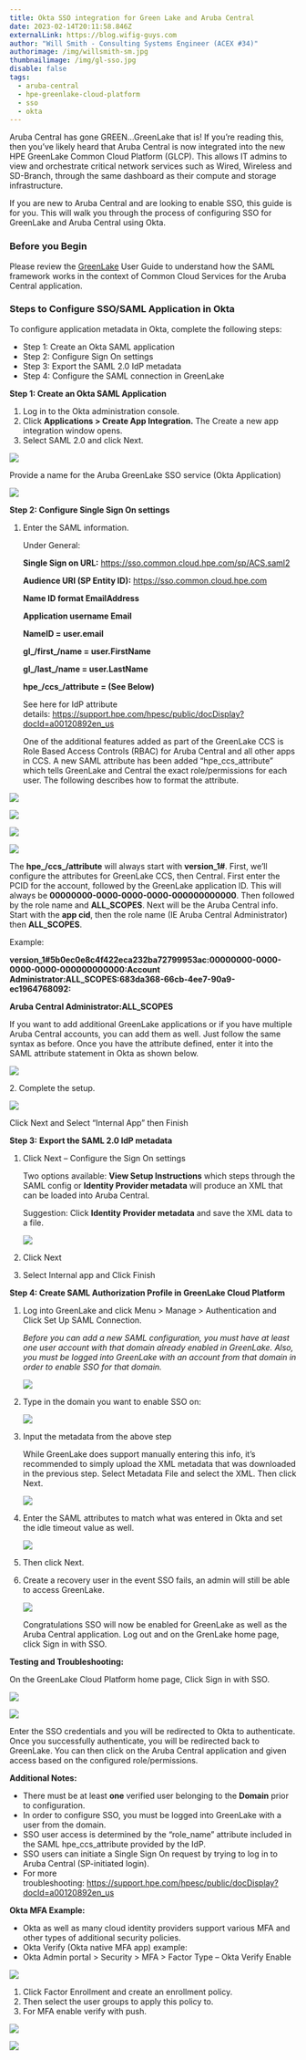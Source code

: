 ```yaml
---
title: Okta SSO integration for Green Lake and Aruba Central
date: 2023-02-14T20:11:58.846Z
externalLink: https://blog.wifig-guys.com
author: "Will Smith - Consulting Systems Engineer (ACEX #34)"
authorimage: /img/willsmith-sm.jpg
thumbnailimage: /img/gl-sso.jpg
disable: false
tags:
  - aruba-central
  - hpe-greenlake-cloud-platform
  - sso
  - okta
---
```

Aruba Central has gone GREEN…GreenLake that is! If you’re reading this, then you’ve likely heard that Aruba Central is now integrated into the new HPE GreenLake Common Cloud Platform (GLCP). This allows IT admins to view and orchestrate critical network services such as Wired, Wireless and SD-Branch, through the same dashboard as their compute and storage infrastructure.

If you are new to Aruba Central and are looking to enable SSO, this guide is for you. This will walk you through the process of configuring SSO for GreenLake and Aruba Central using Okta.

### Before you Begin

Please review the [GreenLake](https://support.hpe.com/hpesc/public/docDisplay?docId=a00120892en_us) User Guide to understand how the SAML framework works in the context of Common Cloud Services for the Aruba Central application.

### Steps to Configure SSO/SAML Application in Okta

To configure application metadata in Okta, complete the following steps:

* Step 1: Create an Okta SAML application
* Step 2: Configure Sign On settings
* Step 3: Export the SAML 2.0 IdP metadata
* Step 4: Configure the SAML connection in GreenLake

**Step 1: Create an Okta SAML Application**

1. Log in to the Okta administration console.
2. Click **Applications > Create App Integration.** The Create a new app integration window opens.
3. Select SAML 2.0 and click Next.

![](/img/ws-image0.png)

Provide a name for the Aruba GreenLake SSO service (Okta Application)

![](/img/ws-image1.png)

**Step 2: Configure Single Sign On settings**

1. Enter the SAML information.

   Under General:

    **Single Sign on URL:** https://sso.common.cloud.hpe.com/sp/ACS.saml2

    **Audience URI (SP Entity ID):** https://sso.common.cloud.hpe.com

    **Name ID format EmailAddress**

    **Application username Email**

    **NameID = user.email**

    **gl_/first_/name = user.FirstName**

    **gl_/last_/name = user.LastName**

    **hpe_/ccs_/attribute = (See Below)**

   See here for IdP attribute details: <https://support.hpe.com/hpesc/public/docDisplay?docId=a00120892en_us>

   One of the additional features added as part of the GreenLake CCS is Role Based Access Controls (RBAC) for Aruba Central and all other apps in CCS. A new SAML attribute has been added “hpe_ccs_attribute” which tells GreenLake and Central the exact role/permissions for each user. The following describes how to format the attribute.

![](/img/ws-image2.png)

![](/img/ws-image3.png)

![](/img/ws-image4.png)

![](/img/ws-image5.png)

The **hpe_/ccs_/attribute** will always start with **version_1#**. First, we’ll configure the attributes for GreenLake CCS, then Central. First enter the PCID for the account, followed by the GreenLake application ID. This will always be **00000000-0000-0000-0000-000000000000**. Then followed by the role name and **ALL_SCOPES**. Next will be the Aruba Central info. Start with the **app cid**, then the role name (IE Aruba Central Administrator) then **ALL_SCOPES**.

Example:

**version_1#5b0ec0e8c4f422eca232ba72799953ac:00000000-0000-0000-0000-000000000000:Account Administrator:ALL_SCOPES:683da368-66cb-4ee7-90a9-ec1964768092:**

**Aruba Central Administrator:ALL_SCOPES**

If you want to add additional GreenLake applications or if you have multiple Aruba Central accounts, you can add them as well. Just follow the same syntax as before. Once you have the attribute defined, enter it into the SAML attribute statement in Okta as shown below.

![](/img/ws-image6.png)

2﻿. Complete the setup.

![](/img/ws-image7.png)

Click Next and Select “Internal App” then Finish

**Step 3:** **Export the SAML 2.0 IdP metadata**

1. Click Next – Configure the Sign On settings

   Two options available: **View Setup Instructions** which steps through the SAML config or **Identity Provider metadata** will produce an XML that can be loaded into Aruba Central.

   Suggestion: Click **Identity Provider metadata** and save the XML data to a file.

   ![](/img/ws-image9.png)
2. C﻿lick Next
3. Select Internal app and Click Finish

**Step 4: Create SAML Authorization Profile in GreenLake Cloud Platform**

1. Log into GreenLake and click Menu > Manage > Authentication and Click Set Up SAML Connection.

   *Before you can add a new SAML configuration, you must have at least one user account with that domain already enabled in GreenLake. Also, you must be logged into GreenLake with an account from that domain in order to enable SSO for that domain.*

   ![](/img/ws-image10.png)
2. Type in the domain you want to enable SSO on:

   ![](/img/ws-image11.png)
3. Input the metadata from the above step

   While GreenLake does support manually entering this info, it’s recommended to simply upload the XML metadata that was downloaded in the previous step. Select Metadata File and select the XML. Then click Next.

   ![](/img/ws-image12.png)
4. Enter the SAML attributes to match what was entered in Okta and set the idle timeout value as well.

   ![](/img/ws-image13.png)
5. Then click Next.
6. Create a recovery user in the event SSO fails, an admin will still be able to access GreenLake.

   ![](/img/ws-image14.png)

   Congratulations SSO will now be enabled for GreenLake as well as the Aruba Central application. Log out and on the GrenLake home page, click Sign in with SSO.

**Testing and Troubleshooting:**

On the GreenLake Cloud Platform home page, Click Sign in with SSO.

![](/img/ws-image15.png)

![](/img/ws-image16.png)

Enter the SSO credentials and you will be redirected to Okta to authenticate. Once you successfully authenticate, you will be redirected back to GreenLake. You can then click on the Aruba Central application and given access based on the configured role/permissions.

**Additional Notes:**

* There must be at least **one** verified user belonging to the **Domain** prior to configuration.
* In order to configure SSO, you must be logged into GreenLake with a user from the domain.
* SSO user access is determined by the “role_name” attribute included in the SAML hpe_ccs_attribute provided by the IdP.
* SSO users can initiate a Single Sign On request by trying to log in to Aruba Central (SP-initiated login).
* For more troubleshooting: <https://support.hpe.com/hpesc/public/docDisplay?docId=a00120892en_us>

**Okta MFA Example:**

* Okta as well as many cloud identity providers support various MFA and other types of additional security policies.
* Okta Verify (Okta native MFA app) example:
* Okta Admin portal > Security > MFA > Factor Type – Okta Verify Enable

![](/img/ws-image17.png)

1. Click Factor Enrollment and create an enrollment policy.
2. Then select the user groups to apply this policy to.
3. For MFA enable verify with push.

![](/img/ws-image18.png)

![](/img/ws-image19.jpeg)